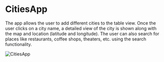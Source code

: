 # CitiesApp
The app allows the user to add different cities to the table view. Once the user clicks on a city name, a detailed view of the city is shown along with the map and location (latitude and longitude). The user can also search for places like restaurants, coffee shops, theaters, etc. using the search functionality.

![CitiesApp](https://github.com/AnvitaLingampalli/citiesApp/assets/85114842/8bec2a9f-8aa2-4e4a-9563-8eff3742df50)
